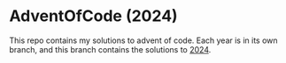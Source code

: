 # AdventOfCode (2024)
This repo contains my solutions to advent of code. Each year is in its own branch, and this branch contains the solutions to [2024](https://adventofcode.com/2024).

